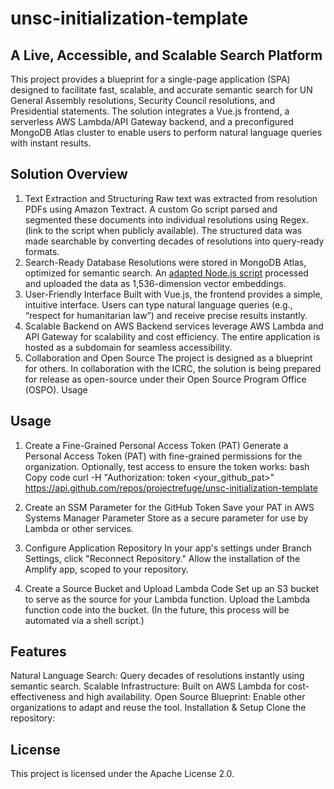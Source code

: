# unsc-initialization-template

## A Live, Accessible, and Scalable Search Platform
This project provides a blueprint for a single-page application (SPA) designed to facilitate fast, scalable, and accurate semantic search for UN General Assembly resolutions, Security Council resolutions, and Presidential statements. The solution integrates a Vue.js frontend, a serverless AWS Lambda/API Gateway backend, and a preconfigured MongoDB Atlas cluster to enable users to perform natural language queries with instant results.

## Solution Overview
1. Text Extraction and Structuring
Raw text was extracted from resolution PDFs using Amazon Textract.
A custom Go script parsed and segmented these documents into individual resolutions using Regex. (link to the script when publicly available).
The structured data was made searchable by converting decades of resolutions into query-ready formats.
2. Search-Ready Database
Resolutions were stored in MongoDB Atlas, optimized for semantic search.
An [adapted Node.js script](https://www.mongodb.com/docs/atlas/atlas-vector-search/create-embeddings/) processed and uploaded the data as 1,536-dimension vector embeddings.
3. User-Friendly Interface
Built with Vue.js, the frontend provides a simple, intuitive interface.
Users can type natural language queries (e.g., “respect for humanitarian law”) and receive precise results instantly.
4. Scalable Backend on AWS
Backend services leverage AWS Lambda and API Gateway for scalability and cost efficiency.
The entire application is hosted as a subdomain for seamless accessibility.
5. Collaboration and Open Source
The project is designed as a blueprint for others.
In collaboration with the ICRC, the solution is being prepared for release as open-source under their Open Source Program Office (OSPO).
Usage

## Usage 

1. Create a Fine-Grained Personal Access Token (PAT)
Generate a Personal Access Token (PAT) with fine-grained permissions for the organization.
Optionally, test access to ensure the token works:
bash
Copy code
curl -H "Authorization: token <your_github_pat>"
https://api.github.com/repos/projectrefuge/unsc-initialization-template

2. Create an SSM Parameter for the GitHub Token
Save your PAT in AWS Systems Manager Parameter Store as a secure parameter for use by Lambda or other services.

3. Configure Application Repository
In your app's settings under Branch Settings, click "Reconnect Repository."
Allow the installation of the Amplify app, scoped to your repository.

4. Create a Source Bucket and Upload Lambda Code
Set up an S3 bucket to serve as the source for your Lambda function.
Upload the Lambda function code into the bucket. (In the future, this process will be automated via a shell script.)

## Features
Natural Language Search: Query decades of resolutions instantly using semantic search.
Scalable Infrastructure: Built on AWS Lambda for cost-effectiveness and high availability.
Open Source Blueprint: Enable other organizations to adapt and reuse the tool.
Installation & Setup
Clone the repository:

## License
This project is licensed under the Apache License 2.0.